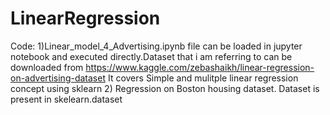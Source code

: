# LinearRegression

Code:
1)Linear_model_4_Advertising.ipynb file can be loaded in jupyter notebook and executed directly.Dataset that i am  referring to can be downloaded from https://www.kaggle.com/zebashaikh/linear-regression-on-advertising-dataset
It covers Simple and mulitple linear regression concept using sklearn
2) Regression on Boston housing dataset. Dataset is present in skelearn.dataset
